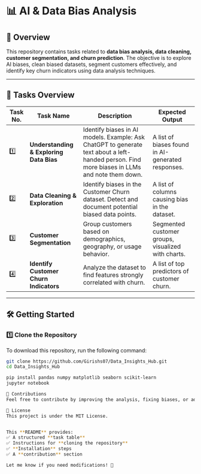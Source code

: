 # 📊 AI & Data Bias Analysis  

## 📌 Overview  
This repository contains tasks related to **data bias analysis, data cleaning, customer segmentation, and churn prediction**. The objective is to explore AI biases, clean biased datasets, segment customers effectively, and identify key churn indicators using data analysis techniques.

---

## 📂 Tasks Overview  

| Task No. | Task Name | Description | Expected Output |
|----------|------------|-------------------------------------------------|-------------------------------------------|
| 1️⃣ | **Understanding & Exploring Data Bias** | Identify biases in AI models. Example: Ask ChatGPT to generate text about a left-handed person. Find more biases in LLMs and note them down. | A list of biases found in AI-generated responses. |
| 2️⃣ | **Data Cleaning & Exploration** | Identify biases in the Customer Churn dataset. Detect and document potential biased data points. | A list of columns causing bias in the dataset. |
| 3️⃣ | **Customer Segmentation** | Group customers based on demographics, geography, or usage behavior. | Segmented customer groups, visualized with charts. |
| 4️⃣ | **Identify Customer Churn Indicators** | Analyze the dataset to find features strongly correlated with churn. | A list of top predictors of customer churn. |

---

## 🛠️ Getting Started  

### **1️⃣ Clone the Repository**  
To download this repository, run the following command:  

```bash
git clone https://github.com/Girishs07/Data_Insights_Hub.git
cd Data_Insights_Hub

pip install pandas numpy matplotlib seaborn scikit-learn
jupyter notebook

📌 Contributions
Feel free to contribute by improving the analysis, fixing biases, or adding new insights! 🚀

📜 License
This project is under the MIT License.


This **README** provides:  
✅ A structured **task table**  
✅ Instructions for **cloning the repository**  
✅ **Installation** steps  
✅ A **contribution** section  

Let me know if you need modifications! 🚀
